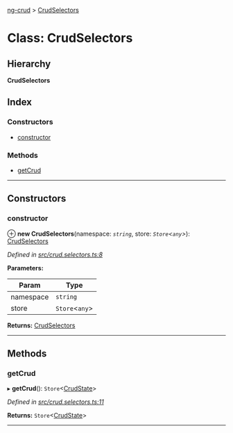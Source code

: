 [ng-crud](../README.md) > [CrudSelectors](../classes/crudselectors.md)

# Class: CrudSelectors

## Hierarchy

**CrudSelectors**

## Index

### Constructors

* [constructor](crudselectors.md#constructor)

### Methods

* [getCrud](crudselectors.md#getcrud)

---

## Constructors

<a id="constructor"></a>

###  constructor

⊕ **new CrudSelectors**(namespace: *`string`*, store: *`Store`<`any`>*): [CrudSelectors](crudselectors.md)

*Defined in [src/crud.selectors.ts:8](https://github.com/salsita/ng-modules/blob/34a93e1/libs/ng-crud/src/crud.selectors.ts#L8)*

**Parameters:**

| Param | Type |
| ------ | ------ |
| namespace | `string` |
| store | `Store`<`any`> |

**Returns:** [CrudSelectors](crudselectors.md)

___

## Methods

<a id="getcrud"></a>

###  getCrud

▸ **getCrud**(): `Store`<[CrudState](../interfaces/crudstate.md)>

*Defined in [src/crud.selectors.ts:11](https://github.com/salsita/ng-modules/blob/34a93e1/libs/ng-crud/src/crud.selectors.ts#L11)*

**Returns:** `Store`<[CrudState](../interfaces/crudstate.md)>

___

